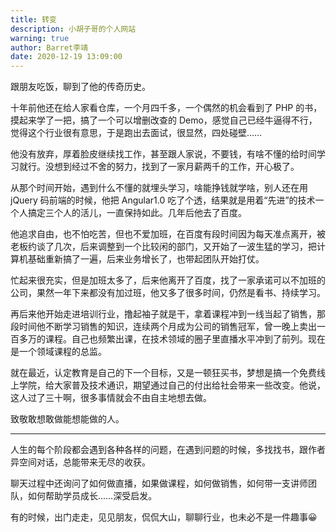 ```yaml
---
title: 转变
description: 小胡子哥的个人网站
warning: true
author: Barret李靖
date: 2020-12-19 13:09:00
---
```

跟朋友吃饭，聊到了他的传奇历史。


十年前他还在给人家看仓库，一个月四千多，一个偶然的机会看到了 PHP 的书，摸起来学了一把，搞了一个可以增删改查的 Demo，感觉自己已经牛逼得不行，觉得这个行业很有意思，于是跑出去面试，很显然，四处碰壁……


他没有放弃，厚着脸皮继续找工作，甚至跟人家说，不要钱，有啥不懂的给时间学习就行。没想到经过不舍的努力，找到了一家月薪两千的工作，开心极了。


从那个时间开始，遇到什么不懂的就埋头学习，啥能挣钱就学啥，别人还在用 jQuery 码前端的时候，他把 Angular1.0 吃了个透，结果就是用着“先进”的技术一个人搞定三个人的活儿，一直保持如此。几年后他去了百度。


他追求自由，也不怕吃苦，但也不爱加班，在百度有段时间因为每天准点离开，被老板约谈了几次，后来调整到一个比较闲的部门，又开始了一波生猛的学习，把计算机基础重新搞了一遍，后来业务增长了，也带起团队开始打仗。


忙起来很充实，但是加班太多了，后来他离开了百度，找了一家承诺可以不加班的公司，果然一年下来都没有加过班，他又多了很多时间，仍然是看书、持续学习。


再后来他开始走进培训行业，撸起袖子就是干，拿着课程冲到一线当起了销售，那段时间他不断学习销售的知识，连续两个月成为公司的销售冠军，曾一晚上卖出一百多万的课程。自己也频繁出课，在技术领域的圈子里直播水平冲到了前列。现在是一个领域课程的总监。


就在最近，认定教育是自己的下一个目标，又是一顿狂买书，梦想是搞一个免费线上学院，给大家普及技术通识，期望通过自己的付出给社会带来一些改变。他说，这人过了三十啊，很多事情就会不由自主地想去做。


致敬敢想敢做能想能做的人。


---



人生的每个阶段都会遇到各种各样的问题，在遇到问题的时候，多找找书，跟作者异空间对话，总能带来无尽的收获。


聊天过程中还询问了如何做直播，如果做课程，如何做销售，如何带一支讲师团队，如何帮助学员成长……深受启发。


有的时候，出门走走，见见朋友，侃侃大山，聊聊行业，也未必不是一件趣事😀